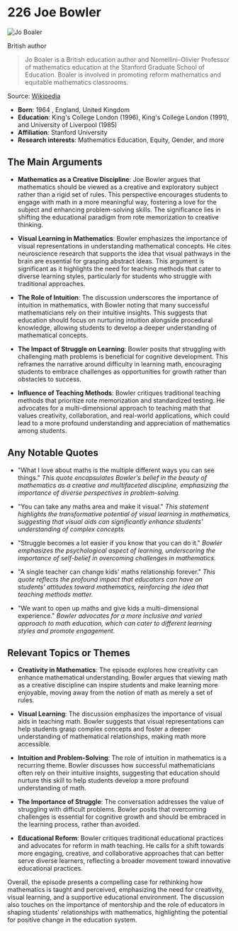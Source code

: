 # 226 Joe Bowler


![Jo Boaler](https://encrypted-tbn0.gstatic.com/images?q=tbn:ANd9GcTslKIbo0grJGx0XG6cvkVZEZXAdZHXqvuKPUvbCaA&s=0)

British author

> Jo Boaler is a British education author and Nomellini–Olivier Professor of mathematics education at the Stanford Graduate School of Education. Boaler is involved in promoting reform mathematics and equitable mathematics classrooms.

Source: [Wikipedia](https://en.wikipedia.org/wiki/Jo_Boaler)

- **Born**: 1964 , England, United Kingdom
- **Education**: King's College London (1996), King's College London (1991), and University of Liverpool (1985)
- **Affiliation**: Stanford University
- **Research interests**: Mathematics Education, Equity, Gender, and more


## The Main Arguments

- **Mathematics as a Creative Discipline**: Joe Bowler argues that mathematics should be viewed as a creative and exploratory subject rather than a rigid set of rules. This perspective encourages students to engage with math in a more meaningful way, fostering a love for the subject and enhancing problem-solving skills. The significance lies in shifting the educational paradigm from rote memorization to creative thinking.

- **Visual Learning in Mathematics**: Bowler emphasizes the importance of visual representations in understanding mathematical concepts. He cites neuroscience research that supports the idea that visual pathways in the brain are essential for grasping abstract ideas. This argument is significant as it highlights the need for teaching methods that cater to diverse learning styles, particularly for students who struggle with traditional approaches.

- **The Role of Intuition**: The discussion underscores the importance of intuition in mathematics, with Bowler noting that many successful mathematicians rely on their intuitive insights. This suggests that education should focus on nurturing intuition alongside procedural knowledge, allowing students to develop a deeper understanding of mathematical concepts.

- **The Impact of Struggle on Learning**: Bowler posits that struggling with challenging math problems is beneficial for cognitive development. This reframes the narrative around difficulty in learning math, encouraging students to embrace challenges as opportunities for growth rather than obstacles to success.

- **Influence of Teaching Methods**: Bowler critiques traditional teaching methods that prioritize rote memorization and standardized testing. He advocates for a multi-dimensional approach to teaching math that values creativity, collaboration, and real-world applications, which could lead to a more profound understanding and appreciation of mathematics among students.

## Any Notable Quotes

- "What I love about maths is the multiple different ways you can see things."
  *This quote encapsulates Bowler's belief in the beauty of mathematics as a creative and multifaceted discipline, emphasizing the importance of diverse perspectives in problem-solving.*

- "You can take any maths area and make it visual."
  *This statement highlights the transformative potential of visual learning in mathematics, suggesting that visual aids can significantly enhance students' understanding of complex concepts.*

- "Struggle becomes a lot easier if you know that you can do it."
  *Bowler emphasizes the psychological aspect of learning, underscoring the importance of self-belief in overcoming challenges in mathematics.*

- "A single teacher can change kids' maths relationship forever."
  *This quote reflects the profound impact that educators can have on students' attitudes toward mathematics, reinforcing the idea that teaching methods matter.*

- "We want to open up maths and give kids a multi-dimensional experience."
  *Bowler advocates for a more inclusive and varied approach to math education, which can cater to different learning styles and promote engagement.*

## Relevant Topics or Themes

- **Creativity in Mathematics**: The episode explores how creativity can enhance mathematical understanding. Bowler argues that viewing math as a creative discipline can inspire students and make learning more enjoyable, moving away from the notion of math as merely a set of rules.

- **Visual Learning**: The discussion emphasizes the importance of visual aids in teaching math. Bowler suggests that visual representations can help students grasp complex concepts and foster a deeper understanding of mathematical relationships, making math more accessible.

- **Intuition and Problem-Solving**: The role of intuition in mathematics is a recurring theme. Bowler discusses how successful mathematicians often rely on their intuitive insights, suggesting that education should nurture this skill to help students develop a more profound understanding of math.

- **The Importance of Struggle**: The conversation addresses the value of struggling with difficult problems. Bowler posits that overcoming challenges is essential for cognitive growth and should be embraced in the learning process, rather than avoided.

- **Educational Reform**: Bowler critiques traditional educational practices and advocates for reform in math teaching. He calls for a shift towards more engaging, creative, and collaborative approaches that can better serve diverse learners, reflecting a broader movement toward innovative educational practices.

Overall, the episode presents a compelling case for rethinking how mathematics is taught and perceived, emphasizing the need for creativity, visual learning, and a supportive educational environment. The discussion also touches on the importance of mentorship and the role of educators in shaping students' relationships with mathematics, highlighting the potential for positive change in the education system.